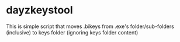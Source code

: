 # dayzkeystool
This is simple script that moves .bikeys from .exe's folder/sub-folders (inclusive) to keys folder (ignoring keys folder content)
